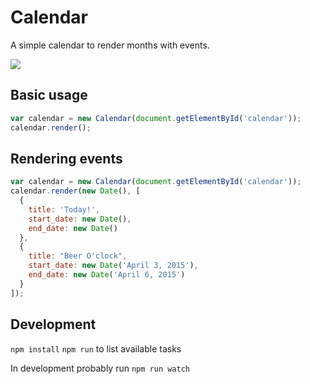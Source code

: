 # Calendar

A simple calendar to render months with events.

![](http://f.cl.ly/items/0J3l3X2J3n3825403M38/demo.mov.gif)

## Basic usage

```javascript
var calendar = new Calendar(document.getElementById('calendar'));
calendar.render();
```

## Rendering events

```javascript
var calendar = new Calendar(document.getElementById('calendar'));
calendar.render(new Date(), [
  {
    title: 'Today!',
    start_date: new Date(),
    end_date: new Date()
  },
  {
    title: "Beer O'clock",
    start_date: new Date('April 3, 2015'),
    end_date: new Date('April 6, 2015')
  }
]);
```

## Development

`npm install`
`npm run` to list available tasks

In development probably run `npm run watch`
